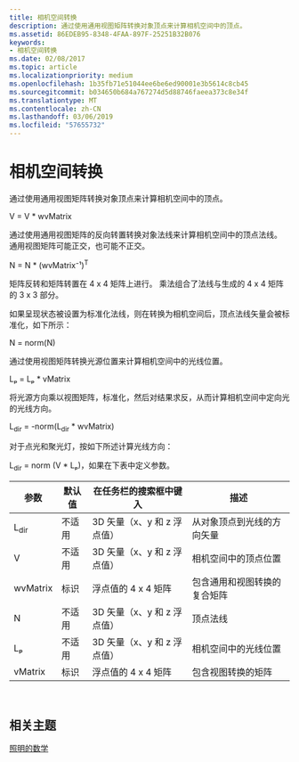 ```yaml
---
title: 相机空间转换
description: 通过使用通用视图矩阵转换对象顶点来计算相机空间中的顶点。
ms.assetid: 86EDEB95-8348-4FAA-897F-25251B32B076
keywords:
- 相机空间转换
ms.date: 02/08/2017
ms.topic: article
ms.localizationpriority: medium
ms.openlocfilehash: 1b35fb71e51044ee6be6ed90001e3b5614c8cb45
ms.sourcegitcommit: b034650b684a767274d5d88746faeea373c8e34f
ms.translationtype: MT
ms.contentlocale: zh-CN
ms.lasthandoff: 03/06/2019
ms.locfileid: "57655732"
---
```

# <a name="camera-space-transformations"></a>相机空间转换


通过使用通用视图矩阵转换对象顶点来计算相机空间中的顶点。

V = V \* wvMatrix

通过使用通用视图矩阵的反向转置转换对象法线来计算相机空间中的顶点法线。 通用视图矩阵可能正交，也可能不正交。

N = N \* (wvMatrix⁻¹)<sup>T</sup>

矩阵反转和矩阵转置在 4 x 4 矩阵上进行。 乘法组合了法线与生成的 4 x 4 矩阵的 3 x 3 部分。

如果呈现状态被设置为标准化法线，则在转换为相机空间后，顶点法线矢量会被标准化，如下所示：

N = norm(N)

通过使用视图矩阵转换光源位置来计算相机空间中的光线位置。

Lₚ = Lₚ \* vMatrix

将光源方向乘以视图矩阵，标准化，然后对结果求反，从而计算相机空间中定向光的光线方向。

L<sub>dir</sub> = -norm(L<sub>dir</sub> \* wvMatrix)

对于点光和聚光灯，按如下所述计算光线方向：

L<sub>dir</sub> = norm (V \* Lₚ)，如果在下表中定义参数。

| 参数       | 默认值 | 在任务栏的搜索框中键入                                          | 描述                                               |
|-----------------|---------------|-----------------------------------------------|-----------------------------------------------------------|
| L<sub>dir</sub> | 不适用           | 3D 矢量（x、y 和 z 浮点值） | 从对象顶点到光线的方向矢量          |
| V               | 不适用           | 3D 矢量（x、y 和 z 浮点值） | 相机空间中的顶点位置                           |
| wvMatrix        | 标识      | 浮点值的 4 x 4 矩阵           | 包含通用和视图转换的复合矩阵 |
| N               | 不适用           | 3D 矢量（x、y 和 z 浮点值） | 顶点法线                                             |
| Lₚ              | 不适用           | 3D 矢量（x、y 和 z 浮点值） | 相机空间中的光线位置                            |
| vMatrix         | 标识      | 浮点值的 4 x 4 矩阵           | 包含视图转换的矩阵                      |

 

## <a name="span-idrelated-topicsspanrelated-topics"></a><span id="related-topics"></span>相关主题


[照明的数学](mathematics-of-lighting.md)

 

 




